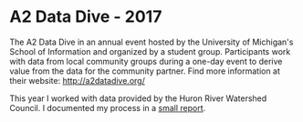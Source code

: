 # A2 Data Dive - 2017

The A2 Data Dive in an annual event hosted by the University of Michigan's School of Information and organized by a student group. Participants work with data from local community groups during a one-day event to derive value from the data for the community partner. Find more information at their website: <http://a2datadive.org/>

This year I worked with data provided by the Huron River Watershed Council. I documented my process in a [small report](https://rawgit.com/ClaytonJY/a2datadive-2017/master/analysis/README.html).
